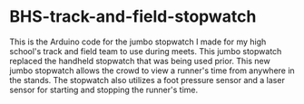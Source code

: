 # BHS-track-and-field-stopwatch

This is the Arduino code for the jumbo stopwatch I made for my high school's track and field team to use during meets. This jumbo stopwatch replaced the handheld
stopwatch that was being used prior. This new jumbo stopwatch allows the crowd to view a runner's time from anywhere in the stands. The stopwatch also utilizes
a foot pressure sensor and a laser sensor for starting and stopping the runner's time.
